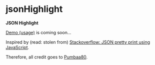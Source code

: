 jsonHighlight
=============

<b>JSON Highlight</b>

[Demo (usage)](http://cope.github.com/JSON-Highlight/) is coming soon...

Inspired by (read: stolen from) [Stackoverflow: JSON pretty print using JavaScript](http://stackoverflow.com/a/7220510).

Therefore, all credit goes to [Pumbaa80](http://stackoverflow.com/users/27862/pumbaa80).
